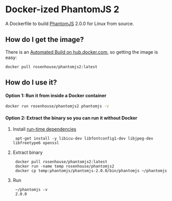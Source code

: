 # Docker-ized PhantomJS 2

A Dockerfile to build [PhantomJS](https://github.com/ariya/phantomjs) 2.0.0 for Linux from source.

## How do I get the image?
There is an [Automated Build on hub.docker.com](https://registry.hub.docker.com/u/rosenhouse/phantomjs2/), so getting the image is easy:

```
docker pull rosenhouse/phantomjs2:latest
```

## How do I use it?

#### Option 1: Run it from inside a Docker container

```bash
docker run rosenhouse/phantomjs2 phantomjs -v
```


#### Option 2: Extract the binary so you can run it without Docker

1. Install [run-time dependencies](https://github.com/rosenhouse/phantomjs2/blob/master/Dockerfile#L10)

        apt-get install -y libicu-dev libfontconfig1-dev libjpeg-dev libfreetype6 openssl


2. Extract binary

        docker pull rosenhouse/phantomjs2:latest
        docker run -name temp rosenhouse/phantomjs2
        docker cp temp:phantomjs/phantomjs-2.0.0/bin/phantomjs ~/phantomjs


3. Run

        ~/phantomjs -v
        2.0.0

     
